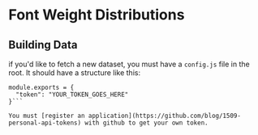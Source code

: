 # Font Weight Distributions

## Building Data
if you'd like to fetch a new dataset, you must have a `config.js` file in the root. It should have a structure like this:

```
module.exports = {
  "token": "YOUR_TOKEN_GOES_HERE"
}```

You must [register an application](https://github.com/blog/1509-personal-api-tokens) with github to get your own token.
